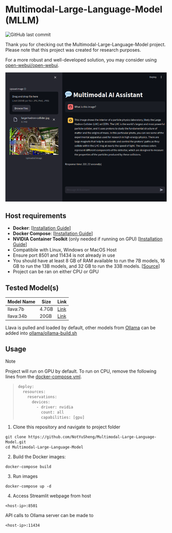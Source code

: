 # Multimodal-Large-Language-Model (MLLM)

<!-- ![GitHub repo size](https://img.shields.io/github/repo-size/NotYuSheng/Multimodal-Large-Language-Model) -->
![GitHub last commit](https://img.shields.io/github/last-commit/NotYuSheng/Multimodal-Large-Language-Model?color=red)

Thank you for checking out the Multimodal-Large-Language-Model project. Please note that this project was created for research purposes.

For a more robust and well-developed solution, you may consider using [open-webui/open-webui](https://github.com/open-webui/open-webui).

<!-- [[🤗Space DEMO](https://huggingface.co/spaces/NotYuSheng/MMLLM)] -->

<div align="center">
  <img src="sample-img/LHC-DEMO.png" alt="Demo image" />
</div>

## Host requirements
- **Docker**: [[Installation Guide](https://docs.docker.com/engine/install/)]
- **Docker Compose**: [[Installation Guide](https://docs.docker.com/compose/install/)]
- **NVIDIA Container Toolkit** (only needed if running on GPU) [[Installation Guide](https://docs.nvidia.com/datacenter/cloud-native/container-toolkit/latest/install-guide.html)]
- Compatibile with Linux, Windows or MacOS Host
- Ensure port 8501 and 11434 is not already in use
- You should have at least 8 GB of RAM available to run the 7B models, 16 GB to run the 13B models, and 32 GB to run the 33B models. [[Source](https://github.com/ollama/ollama)]
- Project can be ran on either CPU or GPU

## Tested Model(s)
| Model Name | Size | Link |
| --- | --- | --- |
| llava:7b | 4.7GB | [Link](https://www.ollama.com/library/llava:7b) |
| llava:34b | 20GB | [Link](https://www.ollama.com/library/llava:34b) |

Llava is pulled and loaded by default, other models from [Ollama](https://www.ollama.com/library) can be added into [ollama/ollama-build.sh](ollama/ollama-build.sh)

## Usage
> [!NOTE] 
Project will run on GPU by default. To run on CPU, remove the following lines from the [docker-compose.yml](docker-compose.yml).

>     deploy:
>       resources:
>         reservations:
>           devices:
>             - driver: nvidia
>               count: all
>               capabilities: [gpu]

1.  Clone this repository and navigate to project folder
```
git clone https://github.com/NotYuSheng/Multimodal-Large-Language-Model.git
cd Multimodal-Large-Language-Model
```

2.  Build the Docker images:
```
docker-compose build
```

3.  Run images
```
docker-compose up -d
```

4.  Access Streamlit webpage from host
```
<host-ip>:8501
```

API calls to Ollama server can be made to
```
<host-ip>:11434
```
